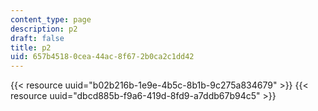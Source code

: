 ```yaml
---
content_type: page
description: p2
draft: false
title: p2
uid: 657b4518-0cea-44ac-8f67-2b0ca2c1dd42
---
```

{{< resource uuid="b02b216b-1e9e-4b5c-8b1b-9c275a834679" >}}
{{< resource uuid="dbcd885b-f9a6-419d-8fd9-a7ddb67b94c5" >}}